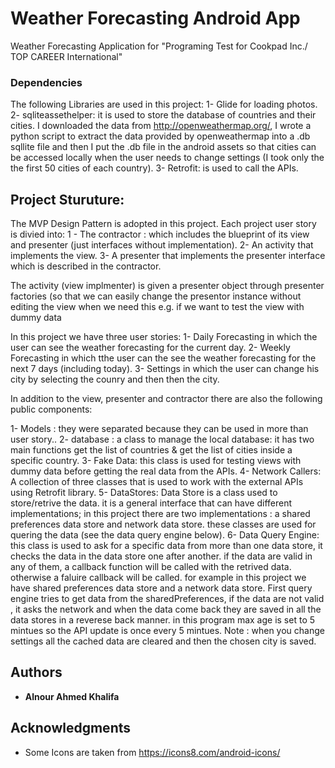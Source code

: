 # Weather Forecasting Android App

Weather Forecasting Application for "Programing Test for Cookpad Inc./ TOP CAREER International"


### Dependencies

The following Libraries are used in this project:
1- Glide for loading photos.
2- sqliteassethelper: it is used to store the database of countries and their cities. I downloaded the data from http://openweathermap.org/, I wrote a python script to extract the data provided by openweathermap  into a .db sqllite file and then I put the .db file in the android assets so that cities can be accessed locally when the user needs to change settings (I took only the the first 50 cities of each country).
3- Retrofit: is used to call the APIs.


## Project Sturuture:
The MVP Design Pattern is adopted in this project.
Each project user story is divied into:
1 - The contractor : which includes the blueprint of its view and presenter (just interfaces without implementation).
2- An activity that implements the view.
3- A presenter that implements the presenter interface which is described in the contractor.

The activity (view implmenter) is given a presenter object through presenter factories (so that we can easily change the presentor instance without editing the view when we need this e.g. if we want to test the view with dummy data

In this project we have three user stories:
1- Daily Forecasting in which the user can see the weather forecasting for the current day.
2- Weekly Forecasting in which tthe user can the see the weather forecasting for the next 7 days (including today).
3- Settings in which the user can change his city by selecting the counry and then then the city.

In addition to the view, presenter and contractor there are also the following public components:

1- Models : they were separated because they can be used in more than user story..
2- database : a class to manage the local database: it has two main functions get the list of countries & get the list of cities inside a specific country.
3- Fake Data: this class is used for testing views with dummy data before getting the real data from the APIs.
4- Network Callers: A collection of three classes that is used to work with the external APIs using Retrofit library.
5- DataStores: Data Store is a class used to store/retrive the data. it is a general interface that can have different implementations; in this project there are two implementations : a shared preferences data store and network data store. these classes are used for quering the data (see the data query engine below).
6- Data Query Engine: this class is used to ask for a specific data from more than one data store, it checks the data in  the data store one after another. if the data are valid in any of them, a callback function will be called with the retrived data. otherwise a faluire callback will be called.
for example in this project we have shared preferences data store and a network data store.
First query engine tries to get data from the sharedPreferences, if the data are not valid , it asks the network and when the data come back they are saved in all the data stores in a reverese back manner.
in this program max age is set to 5 mintues so the API update is once every 5 mintues.
Note : when you change settings all the cached data are cleared and then the chosen city is saved.


## Authors

* **Alnour Ahmed Khalifa**


## Acknowledgments

* Some Icons are taken from https://icons8.com/android-icons/
